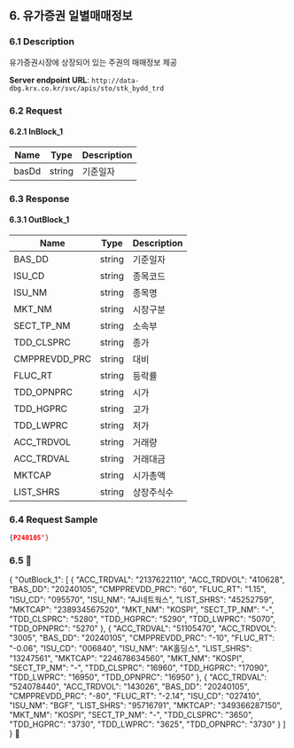 ## 6. 유가증권 일별매매정보

### 6.1 Description
유가증권시장에 상장되어 있는 주권의 매매정보 제공

**Server endpoint URL**: `http://data-dbg.krx.co.kr/svc/apis/sto/stk_bydd_trd`

### 6.2 Request

#### 6.2.1 InBlock_1
| Name   | Type   | Description |
|--------|--------|-------------|
| basDd  | string | 기준일자    |

### 6.3 Response

#### 6.3.1 OutBlock_1
| Name            | Type   | Description  |
|-----------------|--------|--------------|
| BAS_DD          | string | 기준일자     |
| ISU_CD          | string | 종목코드     |
| ISU_NM          | string | 종목명       |
| MKT_NM          | string | 시장구분     |
| SECT_TP_NM      | string | 소속부       |
| TDD_CLSPRC      | string | 종가         |
| CMPPREVDD_PRC   | string | 대비         |
| FLUC_RT         | string | 등락률       |
| TDD_OPNPRC      | string | 시가         |
| TDD_HGPRC       | string | 고가         |
| TDD_LWPRC       | string | 저가         |
| ACC_TRDVOL      | string | 거래량       |
| ACC_TRDVAL      | string | 거래대금     |
| MKTCAP          | string | 시가총액     |
| LIST_SHRS       | string | 상장주식수   |

### 6.4 Request Sample
```json
{P240105"}
```

### 6.5 
{
  "OutBlock_1": [
    {
      "ACC_TRDVAL": "2137622110",
      "ACC_TRDVOL": "410628",
      "BAS_DD": "20240105",
      "CMPPREVDD_PRC": "60",
      "FLUC_RT": "1.15",
      "ISU_CD": "095570",
      "ISU_NM": "AJ네트웍스",
      "LIST_SHRS": "45252759",
      "MKTCAP": "238934567520",
      "MKT_NM": "KOSPI",
      "SECT_TP_NM": "-",
      "TDD_CLSPRC": "5280",
      "TDD_HGPRC": "5290",
      "TDD_LWPRC": "5070",
      "TDD_OPNPRC": "5270"
    },
    {
      "ACC_TRDVAL": "51105470",
      "ACC_TRDVOL": "3005",
      "BAS_DD": "20240105",
      "CMPPREVDD_PRC": "-10",
      "FLUC_RT": "-0.06",
      "ISU_CD": "006840",
      "ISU_NM": "AK홀딩스",
      "LIST_SHRS": "13247561",
      "MKTCAP": "224678634560",
      "MKT_NM": "KOSPI",
      "SECT_TP_NM": "-",
      "TDD_CLSPRC": "16960",
      "TDD_HGPRC": "17090",
      "TDD_LWPRC": "16950",
      "TDD_OPNPRC": "16950"
    },
    {
      "ACC_TRDVAL": "524078440",
      "ACC_TRDVOL": "143026",
      "BAS_DD": "20240105",
      "CMPPREVDD_PRC": "-80",
      "FLUC_RT": "-2.14",
      "ISU_CD": "027410",
      "ISU_NM": "BGF",
      "LIST_SHRS": "95716791",
      "MKTCAP": "349366287150",
      "MKT_NM": "KOSPI",
      "SECT_TP_NM": "-",
      "TDD_CLSPRC": "3650",
      "TDD_HGPRC": "3730",
      "TDD_LWPRC": "3625",
      "TDD_OPNPRC": "3730"
    }
  ]
}

